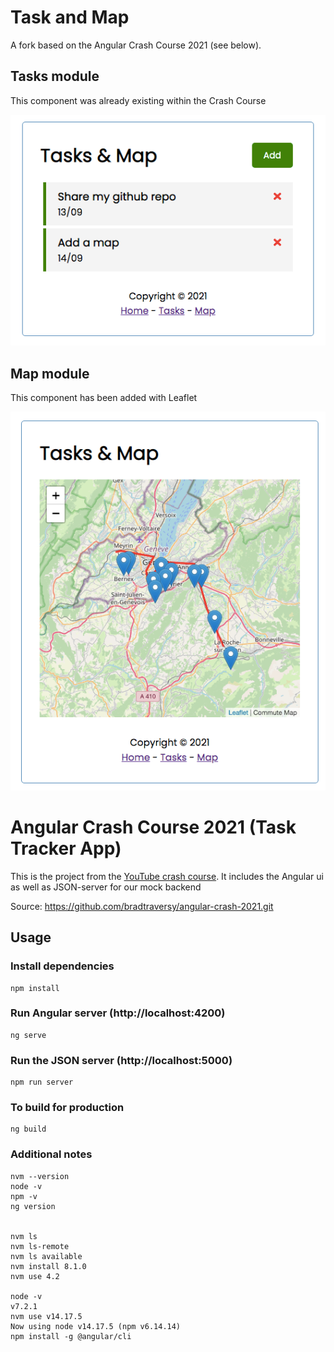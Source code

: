 # Task and Map

A fork based on the Angular Crash Course 2021 (see below).

## Tasks module
This component was already existing within the Crash Course

![Tasks](assets/img/tasks.png)

## Map module
This component has been added with Leaflet

![Map](assets/img/map.png)

# Angular Crash Course 2021 (Task Tracker App)

This is the project from the [YouTube crash course](https://www.youtube.com/watch?v=3dHNOWTI7H8). It includes the Angular ui as well as JSON-server for our mock backend

Source: https://github.com/bradtraversy/angular-crash-2021.git

## Usage

### Install dependencies

```
npm install
```

### Run Angular server (http://localhost:4200)

```
ng serve
```

### Run the JSON server (http://localhost:5000)

```
npm run server
```

### To build for production

```
ng build
```

### Additional notes

```
nvm --version
node -v
npm -v
ng version


nvm ls
nvm ls-remote
nvm ls available
nvm install 8.1.0
nvm use 4.2

node -v
v7.2.1
nvm use v14.17.5
Now using node v14.17.5 (npm v6.14.14)
npm install -g @angular/cli
```
